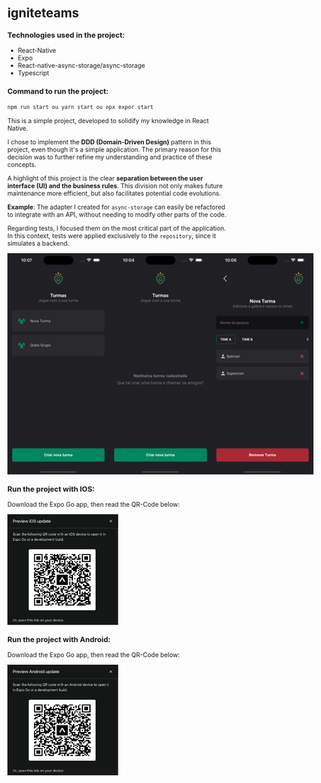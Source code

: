 # igniteteams

### Technologies used in the project:

- React-Native
- Expo
- React-native-async-storage/async-storage
- Typescript

### Command to run the project:

```jsx
npm run start ou yarn start ou npx expor start

```

This is a simple project, developed to solidify my knowledge in React Native.

I chose to implement the **DDD (Domain-Driven Design)** pattern in this project, even though it's a simple application. The primary reason for this decision was to further refine my understanding and practice of these concepts.

A highlight of this project is the clear **separation between the user interface (UI) and the business rules**. This division not only makes future maintenance more efficient, but also facilitates potential code evolutions.

**Example**: The adapter I created for `async-storage` can easily be refactored to integrate with an API, without needing to modify other parts of the code.

Regarding tests, I focused them on the most critical part of the application. In this context, tests were applied exclusively to the `repository`, since it simulates a backend.

<div style="display: flex; justify-content: space-between;">
<img src="./doc/mobile.png" width="250" height="500" />
<img src="./doc/mobile1.png" width="250" height="500" />
<img src="./doc/mobile2.png" width="250" height="500" />
</div>

### Run the project with IOS:

Download the Expo Go app, then read the QR-Code below:

<div style="display: flex; justify-content: align-items: center;">
<img src="./doc/qr-code-ios.png" width="250" height="250" />
</div>

### Run the project with Android:

Download the Expo Go app, then read the QR-Code below:

<div style="display: flex; justify-content: align-items: center;">
<img src="./doc/qr-code-android.png" width="250" height="250" />
</div>
